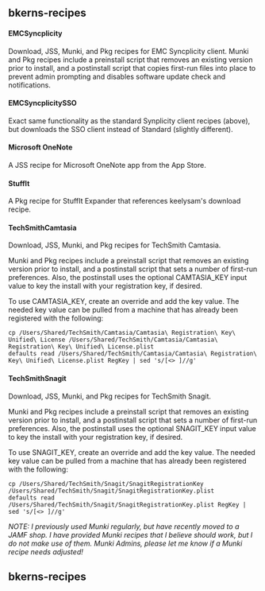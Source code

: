 bkerns-recipes
--------------

#### EMCSyncplicity

Download, JSS, Munki, and Pkg recipes for EMC Syncplicity client. Munki and Pkg recipes include a preinstall script that removes an existing version prior to install, and a postinstall script that copies first-run files into place to prevent admin prompting and disables software update check and notifications.

#### EMCSyncplicitySSO

Exact same functionality as the standard Synplicity client recipes (above), but downloads the SSO client instead of Standard (slightly different).

#### Microsoft OneNote

A JSS recipe for Microsoft OneNote app from the App Store.

#### StuffIt

A Pkg recipe for StuffIt Expander that references keelysam's download recipe.

#### TechSmithCamtasia

Download, JSS, Munki, and Pkg recipes for TechSmith Camtasia.

Munki and Pkg recipes include a preinstall script that removes an existing version prior to install, and a postinstall script that sets a number of first-run preferences. Also, the postinstall uses the optional CAMTASIA_KEY input value to key the install with your registration key, if desired.

To use CAMTASIA_KEY, create an override and add the key value. The needed key value can be pulled from a machine that has already been registered with the following:

```
cp /Users/Shared/TechSmith/Camtasia/Camtasia\ Registration\ Key\ Unified\ License /Users/Shared/TechSmith/Camtasia/Camtasia\ Registration\ Key\ Unified\ License.plist
defaults read /Users/Shared/TechSmith/Camtasia/Camtasia\ Registration\ Key\ Unified\ License.plist RegKey | sed 's/[<> ]//g'
```

#### TechSmithSnagit

Download, JSS, Munki, and Pkg recipes for TechSmith Snagit.

Munki and Pkg recipes include a preinstall script that removes an existing version prior to install, and a postinstall script that sets a number of first-run preferences. Also, the postinstall uses the optional SNAGIT_KEY input value to key the install with your registration key, if desired.

To use SNAGIT_KEY, create an override and add the key value. The needed key value can be pulled from a machine that has already been registered with the following:

```
cp /Users/Shared/TechSmith/Snagit/SnagitRegistrationKey /Users/Shared/TechSmith/Snagit/SnagitRegistrationKey.plist
defaults read /Users/Shared/TechSmith/Snagit/SnagitRegistrationKey.plist RegKey | sed 's/[<> ]//g'
```


*NOTE: I previously used Munki regularly, but have recently moved to a JAMF shop. I have provided Munki recipes that I believe should work, but I do not make use of them. Munki Admins, please let me know if a Munki recipe needs adjusted!*

bkerns-recipes
--------------
